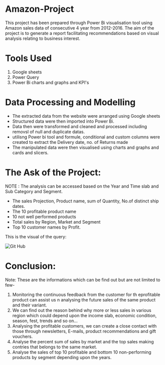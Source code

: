 # Amazon-Project
This project has been prepared through Power Bi visualisation tool using Amazon sales data of consecutive 4 year from 2012-2016. The aim of the project is to generate a report facilitating recommendations based on visual analysis relating to business interest.
# Tools Used
1. Google sheets
2. Power Query
3. Power Bi charts and graphs and KPI's
# Data Processing and Modelling
- The extracted data from the website were arranged using Google sheets
- Structured data were then imported into Power Bi.
- Data then were transformed and cleaned and processed including removsl of null and duplicate datas.
- utilisng Power bi tool and formule, conditional and custom columns were created to extract the Delivery date, no. of Returns made
- The manipulated data were then visualised using charts and graphs and cards and slicers.
# The Ask of the Project:
NOTE : The analysis can be accessed based on the Year and Time slab and Sub Category and Segment.

- The sales Projection, Product name, sum of Quantity, No.of distinct ship dates.
- The 10 profitable product name 
- 10 not well performed products
- Total sales by Region, Market and Segment
- Top 10 customer names by Profit.
  
This is the visual of the query:

![Git Hub](https://github.com/AmishaSingh21/Amazon-Project/assets/147337191/fc922884-e1f2-4ca0-8406-7dbf2a7c0fe8)

# Conclusion:
Note: These are the informations which can be find out but are not limited to few-
1. Monitoring the continuous feedback from the customer for th eprofitable product can assist us n analysing the future sales of the same product and their variant.
2. We can find out the reason behind why more or less sales in various region which could depend upon the income slab, economic condition, season, fest, trends and so on...
3. Analysing the profitable customers, we can create a close contact with those through newsletters, E-mails, product recommendations and gift vouchers.
4. Analyse the percent sum of sales by market and the top sales making contries that belongs to the same market.
5. Analyse the sales of top 10 profitable and bottom 10 non-performing products by segment depending upon the years.
